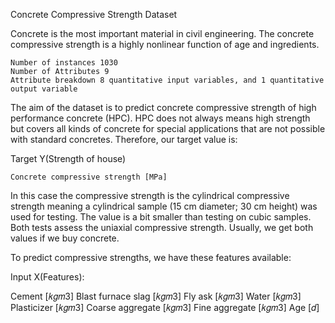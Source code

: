Concrete Compressive Strength Dataset

Concrete is the most important material in civil engineering. The concrete compressive strength is a highly nonlinear function of age and ingredients.

    Number of instances 1030
    Number of Attributes 9
    Attribute breakdown 8 quantitative input variables, and 1 quantitative output variable

The aim of the dataset is to predict concrete compressive strength of high performance concrete (HPC). HPC does not always means high strength but covers all kinds of concrete for special applications that are not possible with standard concretes. Therefore, our target value is:

Target Y(Strength of house)

    Concrete compressive strength [MPa]

In this case the compressive strength is the cylindrical compressive strength meaning a cylindrical sample (15 cm diameter; 30 cm height) was used for testing. The value is a bit smaller than testing on cubic samples. Both tests assess the uniaxial compressive strength. Usually, we get both values if we buy concrete.

To predict compressive strengths, we have these features available:

Input X(Features):

Cement [𝑘𝑔𝑚3]
Blast furnace slag [𝑘𝑔𝑚3]
Fly ask [𝑘𝑔𝑚3]
Water [𝑘𝑔𝑚3]
Plasticizer [𝑘𝑔𝑚3]
Coarse aggregate [𝑘𝑔𝑚3]
Fine aggregate [𝑘𝑔𝑚3]
Age [𝑑]
